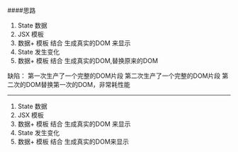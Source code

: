 ####思路
1. State 数据
2. JSX 模板
3. 数据+ 模板 结合 生成真实的DOM 来显示
4. State 发生变化
5. 数据+ 模板 结合 生成真实的DOM,替换原来的DOM

缺陷：
第一次生产了一个完整的DOM片段
第二次生产了一个完整的DOM片段
第二次的DOM替换第一次的DOM，非常耗性能

********************************
1. State 数据
2. JSX 模板
3. 数据+ 模板 结合 生成真实的DOM 来显示
4. State 发生变化
5. 数据+ 模板 结合 生成真实的DOM来显示